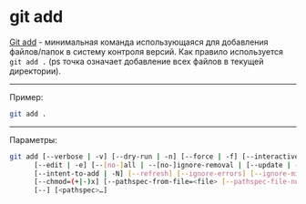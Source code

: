 # git add

[Git add](https://git-scm.com/docs/git-add) - минимальная команда использующаяся для добавления файлов/папок в систему контроля версий. Как правило используется `git add .` (ps точка означает добавление всех файлов в текущей директории).

---

Пример:

```bash
git add .
```

---

Параметры:


```bash
git add [--verbose | -v] [--dry-run | -n] [--force | -f] [--interactive | -i] [--patch | -p]
	  [--edit | -e] [--[no-]all | --[no-]ignore-removal | [--update | -u]] [--sparse]
	  [--intent-to-add | -N] [--refresh] [--ignore-errors] [--ignore-missing] [--renormalize]
	  [--chmod=(+|-)x] [--pathspec-from-file=<file> [--pathspec-file-nul]]
	  [--] [<pathspec>…​]
```

